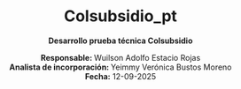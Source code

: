 <h1 align="center">Colsubsidio_pt</h1>

<p align="center"><strong>Desarrollo prueba técnica Colsubsidio</strong></p>

<p align="center">
  <b>Responsable:
  </b> Wuilson Adolfo Estacio Rojas<br/>
  <b>Analista de incorporación:
  </b> Yeimmy Verónica Bustos Moreno<br/>
  <b>Fecha:</b> 12-09-2025
</p>
